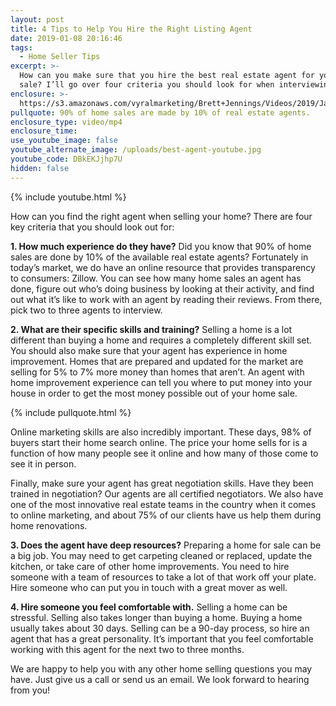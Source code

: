 ```yaml
---
layout: post
title: 4 Tips to Help You Hire the Right Listing Agent
date: 2019-01-08 20:16:46
tags:
  - Home Seller Tips
excerpt: >-
  How can you make sure that you hire the best real estate agent for your home
  sale? I’ll go over four criteria you should look for when interviewing agents.
enclosure: >-
  https://s3.amazonaws.com/vyralmarketing/Brett+Jennings/Videos/2019/January/Brett+Jennings+Real+Estate+Experts-+4+Tips+to+Help+You+Hire+the+Right+Listing+Agent.mp4
pullquote: 90% of home sales are made by 10% of real estate agents.
enclosure_type: video/mp4
enclosure_time:
use_youtube_image: false
youtube_alternate_image: /uploads/best-agent-youtube.jpg
youtube_code: DBkEKJjhp7U
hidden: false
---
```


{% include youtube.html %}

How can you find the right agent when selling your home? There are four key criteria that you should look out for:

**1. How much experience do they have?** Did you know that 90% of home sales are done by 10% of the available real estate agents? Fortunately in today’s market, we do have an online resource that provides transparency to consumers: Zillow. You can see how many home sales an agent has done, figure out who’s doing business by looking at their activity, and find out what it’s like to work with an agent by reading their reviews. From there, pick two to three agents to interview.

**2. What are their specific skills and training?** Selling a home is a lot different than buying a home and requires a completely different skill set. You should also make sure that your agent has experience in home improvement. Homes that are prepared and updated for the market are selling for 5% to 7% more money than homes that aren’t. An agent with home improvement experience can tell you where to put money into your house in order to get the most money possible out of your home sale.

{% include pullquote.html %}

Online marketing skills are also incredibly important. These days, 98% of buyers start their home search online. The price your home sells for is a function of how many people see it online and how many of those come to see it in person.

Finally, make sure your agent has great negotiation skills. Have they been trained in negotiation? Our agents are all certified negotiators. We also have one of the most innovative real estate teams in the country when it comes to online marketing, and about 75% of our clients have us help them during home renovations.

**3. Does the agent have deep resources?** Preparing a home for sale can be a big job. You may need to get carpeting cleaned or replaced, update the kitchen, or take care of other home improvements. You need to hire someone with a team of resources to take a lot of that work off your plate. Hire someone who can put you in touch with a great mover as well.

**4. Hire someone you feel comfortable with.** Selling a home can be stressful. Selling also takes longer than buying a home. Buying a home usually takes about 30 days. Selling can be a 90-day process, so hire an agent that has a great personality. It’s important that you feel comfortable working with this agent for the next two to three months.

We are happy to help you with any other home selling questions you may have. Just give us a call or send us an email. We look forward to hearing from you!
